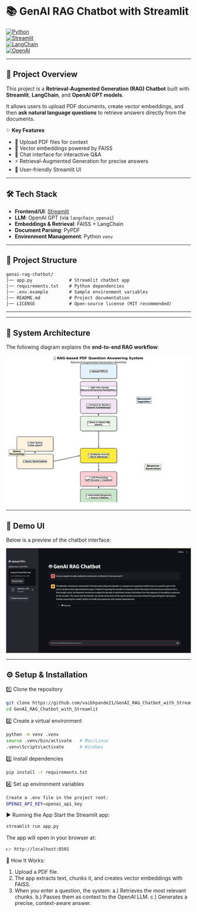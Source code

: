 # 📚 GenAI RAG Chatbot with Streamlit  

[![Python](https://img.shields.io/badge/Python-3.9%2B-blue)](https://www.python.org/)  
[![Streamlit](https://img.shields.io/badge/Framework-Streamlit-brightgreen)](https://streamlit.io/)  
[![LangChain](https://img.shields.io/badge/Powered%20By-LangChain-orange)](https://www.langchain.com/)  
[![OpenAI](https://img.shields.io/badge/LLM-OpenAI%20GPT-red)](https://platform.openai.com/)  

---

## 🚀 Project Overview  
This project is a **Retrieval-Augmented Generation (RAG) Chatbot** built with **Streamlit**, **LangChain**, and **OpenAI GPT models**.  

It allows users to upload PDF documents, create vector embeddings, and then **ask natural language questions** to retrieve answers directly from the documents.  

✨ **Key Features**  
- 📂 Upload PDF files for context  
- 🧠 Vector embeddings powered by FAISS  
- 💬 Chat interface for interactive Q&A  
- ⚡ Retrieval-Augmented Generation for precise answers  
- 🎨 User-friendly Streamlit UI  

---

## 🛠️ Tech Stack  
- **Frontend/UI**: [Streamlit](https://streamlit.io/)  
- **LLM**: OpenAI GPT (via `langchain_openai`)  
- **Embeddings & Retrieval**: FAISS + LangChain  
- **Document Parsing**: PyPDF  
- **Environment Management**: Python `venv`  

---

## 📂 Project Structure  
```plaintext
genai-rag-chatbot/  
│── app.py              # Streamlit chatbot app  
│── requirements.txt    # Python dependencies  
│── .env.example        # Sample environment variables   
│── README.md           # Project documentation  
│── LICENSE             # Open-source license (MIT recommended)
```
---


---

## 📌 System Architecture

The following diagram explains the **end-to-end RAG workflow**:

![RAG Workflow](flowchart.png)

---

## 📌 Demo UI

Below is a preview of the chatbot interface:

![Chatbot UI](img.png)

---

## ⚙️ Setup & Installation


1️⃣ Clone the repository
```bash
git clone https://github.com/vaibhpande21/GenAI_RAG_Chatbot_with_Streamlit.git
cd GenAI_RAG_Chatbot_with_Streamlit
```

2️⃣ Create a virtual environment
```bash
python -m venv .venv  
source .venv/bin/activate   # Mac/Linux  
.venv\Scripts\activate      # Windows
```

3️⃣ Install dependencies
```bash
pip install -r requirements.txt
```

4️⃣ Set up environment variables
```bash
Create a .env file in the project root:
OPENAI_API_KEY=openai_api_key
```

▶️ Running the App
Start the Streamlit app:
```bash
streamlit run app.py
```
The app will open in your browser at:
```bash
👉 http://localhost:8501
```

📖 How It Works:

1. Upload a PDF file.
2. The app extracts text, chunks it, and creates vector embeddings with FAISS.
3. When you enter a question, the system:
   a.) Retrieves the most relevant chunks.
   b.) Passes them as context to the OpenAI LLM.
   c.) Generates a precise, context-aware answer.
